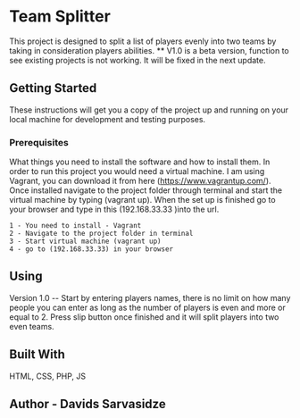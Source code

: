 # Team Splitter

This project is designed to split a list of players evenly into two teams by taking in consideration players abilities.
** V1.0 is a beta version, function to see existing projects is not working. It will be fixed in the next update.

## Getting Started

These instructions will get you a copy of the project up and running on your local machine for development and testing purposes.

### Prerequisites

What things you need to install the software and how to install them.
In order to run this project you would need a virtual machine. I am using Vagrant, you can download it from here (https://www.vagrantup.com/).
Once installed navigate to the project folder through terminal and start the virtual machine by typing (vagrant up). When the set up is finished go to your browser and type in this (192.168.33.33 )into the url. 

```
1 - You need to install - Vagrant
2 - Navigate to the project folder in terminal
3 - Start virtual machine (vagrant up)
4 - go to (192.168.33.33) in your browser

```

## Using 
Version 1.0 -- Start by entering players names, there is no limit on how many people you can enter as long as the number of players is even and more or equal to 2. Press slip button once finished and it will split players into two even teams. 


## Built With
HTML, CSS, PHP, JS

## Author - Davids Sarvasidze


